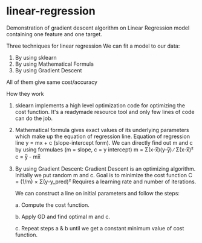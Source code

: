 # linear-regression
Demonstration of gradient descent algorithm on Linear Regression model containing one feature and one target.

Three techniques for linear regression
We can fit a model to our data:
1. By using sklearn
2. By using Mathematical Formula
3. By using Gradient Descent

All of them give same cost/accuracy

How they work

1. sklearn implements a high level optimization code for optimizing the cost function.
   It's a readymade resource tool and only few lines of code can do the job.
   
2. Mathematical formula gives exact values of its underlying parameters which make up the equation of regression line.
   Equation of regression line y = mx + c (slope-intercept form).
   We can directly find out m and c by using formulaes (m = slope, c = y intercept)
                           m = Σ(x-x̅)(y-y̅) ∕ Σ(x-x̅)²
                                  c = y̅ - mx̅
   
3. By using Gradient Descent: Gradient Descent is an optimizing algorithm. Initially we put random m and c.
    Goal is to minimize the cost function C = (1/m) × Σ(y-y_pred)²
    Requires a learning rate and number of iterations.

   We can construct a line on initial parameters and follow the steps:
   
   a. Compute the cost function.
   
   b. Apply GD and find optimal m and c.
   
   c. Repeat steps a & b until we get a constant minimum value of cost function.
